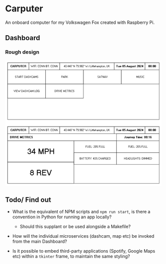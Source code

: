 # Carputer

An onboard computer for my Volkswagen Fox created with Raspberry Pi.

## Dashboard

### Rough design

![](./_ideas/designs/interface-rough-design.png)

## Todo/ Find out

- What is the equivalent of NPM scripts and `npm run start`, is there a
  convention in Python for running an app locally?

  - Should this supplant or be used alongside a Makefile?

- How will the individual microservices (dashcam, map etc) be invoked from the
  main Dashboard?

- Is it possible to embed third-party applications (Spotify, Google Maps etc)
  within a `tkinter` frame, to maintain the same styling?
